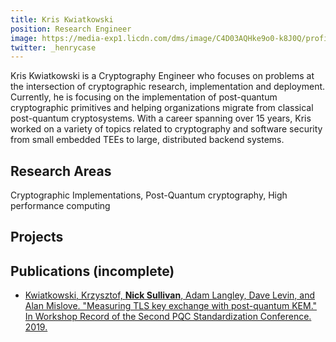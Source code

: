 ```yaml
---
title: Kris Kwiatkowski
position: Research Engineer
image: https://media-exp1.licdn.com/dms/image/C4D03AQHke9o0-k8J0Q/profile-displayphoto-shrink_200_200/0/1558826548574?e=1634774400&v=beta&t=uN8iAjot-lJVCnHgwlMtV7gDUVPQ2P5kUOiZM-NkaXg
twitter: _henrycase
---
```


Kris Kwiatkowski is a Cryptography Engineer who focuses on problems at the intersection of cryptographic research, implementation and deployment. Currently, he is focusing on the implementation of post-quantum cryptographic primitives and helping organizations migrate from classical post-quantum cryptosystems. With a career spanning over 15 years, Kris worked on a variety of topics related to cryptography and software security from small embedded TEEs to large, distributed backend systems.

## Research Areas 
Cryptographic Implementations, Post-Quantum cryptography, High performance computing

## Projects


## Publications (incomplete)
* [Kwiatkowski, Krzysztof, **Nick Sullivan**, Adam Langley, Dave Levin, and Alan Mislove. "Measuring TLS key exchange with post-quantum KEM." In Workshop Record of the Second PQC Standardization Conference. 2019.](https://www.cs.umd.edu/~dml/papers/pqc_nist19.pdf)



